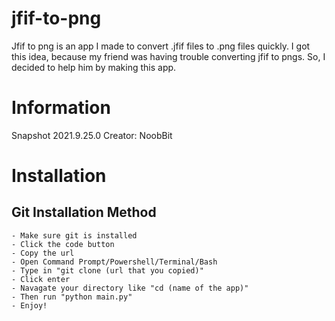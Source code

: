 # jfif-to-png
Jfif to png is an app I made to convert .jfif files to .png files quickly. I got this idea, because my friend was having trouble converting jfif to pngs. So, I decided to help him by making this app.

# Information
Snapshot 2021.9.25.0
Creator: NoobBit

# Installation
## Git Installation Method
```
- Make sure git is installed
- Click the code button
- Copy the url
- Open Command Prompt/Powershell/Terminal/Bash 
- Type in "git clone (url that you copied)"
- Click enter
- Navagate your directory like "cd (name of the app)"
- Then run "python main.py"
- Enjoy!
```
